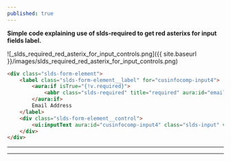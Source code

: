 ```yaml
---
published: true
---
```

**Simple code explaining use of slds-required to get red asterixs for input fields label.**

![_slds_required_red_asterix_for_input_controls.png]({{ site.baseurl }}/images/slds_required_red_asterix_for_input_controls.png)

```html
<div class="slds-form-element">
    <label class="slds-form-element__label" for="cusinfocomp-input4">
        <aura:if isTrue="{!v.required}">
            <abbr class="slds-required" title="required" aura:id="emailReq">*											</abbr>
        </aura:if>
        Email Address
    </label>
    <div class="slds-form-element__control">
        <ui:inputText aura:id="cusinfocomp-input4" class="slds-input" value="                                         {!v.contact.Email}" blur="{!c.checkValidate}"/>
    </div>
</div>
```
----
****
